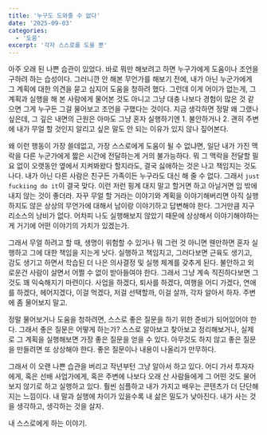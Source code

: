 ```yaml
---
title: '누구도 도와줄 수 없다'
date: '2025-09-03'
categories:
  - '도움'
excerpt: '각자 스스로를 도울 뿐'
---
```


아주 오래 된 나쁜 습관이 있었다. 바로 뭐만 해보려고 하면 누구가에게 도움이나 조언을 구하려 하는 습성이다. 그러니깐 안 해본 무언가를 해보기 전에, 내가 아닌 누군가에게 그 계획에 대한 의견을 묻고 심지어 도움을 청하려 했다. 그런데 이게 어이가 없는게, 그 계획과 실행을 해 본 사람에게 물어본 것도 아니고 그냥 대충 나보다 경험이 많은 것 같으면 그게 누구든 그걸 물어보고 조언을 구했다는 것이다. 지금 생각하면 정말 왜 그랬나 싶은데, 그 깊은 내면의 근원은 아마도 그냥 혼자 실행하기엔 1. 불안하거나 2. 괜히 주변에 내가 무얼 할 것인지 알리고 싶은 말도 안 되는 이유가 있지 않나 짚어본다.

왜 이런 행동이 가장 쓸데없고, 가장 스스로에게 도움이 될 수 없냐면, 일단 내가 가진 맥락을 다른 누군가에게 짧은 시간에 전달하는게 거의 불가능하다. 뭐 그 맥락을 전달할 필요 없이 오랫동안 옆에서 지켜봐왔다 할지라도, 결국 싫애하는 것은 나고 책임지는 것도 나다. 내가 아닌 다른 사람은 친구든 가족이든 누구라도 대신 해 줄 수 없다. 그래서 `just fuckiing do it`이 결국 맞다. 이런 저런 핑계 대지 말고 할거면 하고 아닐거면 입 밖에 내지 않는 것이 좋더라. 자꾸 무얼 할 거라는 이야기와 계획을 이야기해버리면 아직 실행하지도 않은 상상의 무언가에 대해서 남이랑 이야기하고 답변해야 한다. 그거만큼 지구 리소스의 낭비가 없다. 어차피 나도 실행해보지 않았기 때문에 상상해서 이야기해야하는게 거기에 어떤 이야기의 가치가 있겠는가.

그래서 무얼 하려고 할 때, 생명이 위험할 수 있거나 뭐 그런 것 아니면 웬만하면 혼자 실행하고 그에 대한 책임을 지는게 낫다. 실행하고 책임지고, 그러다보면 근육도 생기고, 감도 생기고 하면서 학습된 더 나은 의사결정 및 실행 체계를 갖추게 된다. 불안하고 외로운건 사람이 살면서 어쩔 수 없이 받아들여야 한다. 그래서 그냥 계속 직진하다보면 그것도 꽤 익숙해지기 마련이다. 사업을 하겠다, 퇴사를 하겠다, 여행을 어디 가겠다, 연애를 하겠다, 헤어지겠다, 이걸 먹겠다, 저걸 선택할까, 이걸 살까, 각자 알아서 하자. 주변에 좀 물어보지 말고.

정말 물어보거나 도움을 청하려면, 스스로 좋은 질문을 하기 위한 준비가 되어있어야 한다. 그래서 좋은 질문은 어떻게 하는가? 스스로 알아보고 찾아보고 정리해보거나, 실제로 그 계획을 실행해보면 가장 좋은 질문을 얻을 수 있다. 아무것도 하지 않고 좋은 질문을 만들려면 또 상상해야 한다. 좋은 질문이나 내용이 나올리가 만무하다.

그래서 이 오랜 나쁜 습관을 버리고 작년부턴 그냥 알아서 하고 있다. 어디 가서 투자자에게, 혹은 선배 사업가에게, 혹은 주변에 나보다 오래 산 사람들에게 그 어떤 것도 물어보지 않기로 하고 실행하고 있다. 훨씬 심플하고 내가 가지고 배우는 콘텐츠가 더 단단해지는 느낌이다. 내 말과 실행에 차이가 있을수록 내 삶은 밀도가 낮아진다. 내가 사는 것을 생각하고, 생각하는 것을 살자.

내 스스로에게 하는 이야기.
